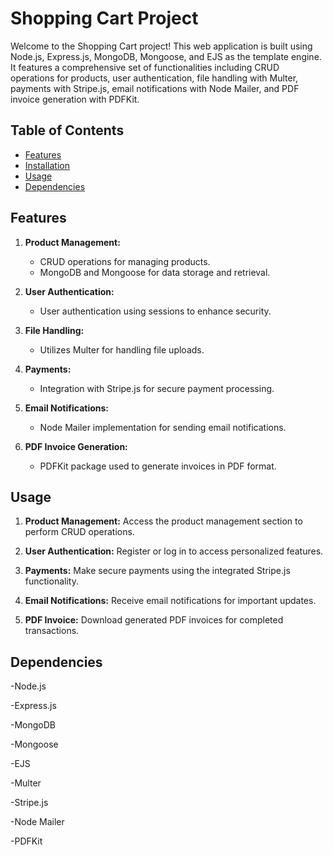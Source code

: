 # Shopping Cart Project

Welcome to the Shopping Cart project! This web application is built using Node.js, Express.js, MongoDB, Mongoose, and EJS as the template engine. It features a comprehensive set of functionalities including CRUD operations for products, user authentication, file handling with Multer, payments with Stripe.js, email notifications with Node Mailer, and PDF invoice generation with PDFKit.

## Table of Contents

- [Features](#features)
- [Installation](#installation)
- [Usage](#usage)
- [Dependencies](#dependencies)

## Features

1. **Product Management:**
   - CRUD operations for managing products.
   - MongoDB and Mongoose for data storage and retrieval.

2. **User Authentication:**
   - User authentication using sessions to enhance security.

3. **File Handling:**
   - Utilizes Multer for handling file uploads.

4. **Payments:**
   - Integration with Stripe.js for secure payment processing.

5. **Email Notifications:**
   - Node Mailer implementation for sending email notifications.

6. **PDF Invoice Generation:**
   - PDFKit package used to generate invoices in PDF format.

## Usage

1. **Product Management:** 
Access the product management section to perform CRUD operations.

2. **User Authentication:**
Register or log in to access personalized features.

3. **Payments:**
Make secure payments using the integrated Stripe.js functionality.

4. **Email Notifications:**
Receive email notifications for important updates.

5. **PDF Invoice:**
Download generated PDF invoices for completed transactions.


## Dependencies

-Node.js

-Express.js

-MongoDB

-Mongoose

-EJS

-Multer

-Stripe.js

-Node Mailer

-PDFKit



